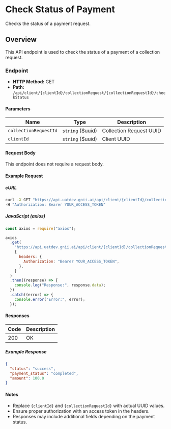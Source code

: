 # Check Status of Payment

Checks the status of a payment request.

## Overview

This API endpoint is used to check the status of a payment of a collection request.

### Endpoint

- **HTTP Method:** GET
- **Path:** `/api/client/{clientId}/collectionRequest/{collectionRequestId}/checkStatus`

#### Parameters

| Name                  | Type             | Description             |
| --------------------- | ---------------- | ----------------------- |
| `collectionRequestId` | `string` ($uuid) | Collection Request UUID |
| `clientId`            | `string` ($uuid) | Client UUID             |

#### Request Body

This endpoint does not require a request body.

#### Example Request

##### cURL

```bash
curl -X GET "https://api.uatdev.gnii.ai/api/client/{clientId}/collectionRequest/{collectionRequestId}/checkStatus" \
-H "Authorization: Bearer YOUR_ACCESS_TOKEN"
```

##### JavaScript (axios)

```javascript
const axios = require("axios");

axios
  .get(
    "https://api.uatdev.gnii.ai/api/client/{clientId}/collectionRequest/{collectionRequestId}/checkStatus",
    {
      headers: {
        Authorization: "Bearer YOUR_ACCESS_TOKEN",
      },
    }
  )
  .then((response) => {
    console.log("Response:", response.data);
  })
  .catch((error) => {
    console.error("Error:", error);
  });
```

#### Responses

| Code | Description |
| ---- | ----------- |
| 200  | OK          |

##### Example Response

```json
{
  "status": "success",
  "payment_status": "completed",
  "amount": 100.0
}
```

#### Notes

- Replace `{clientId}` and `{collectionRequestId}` with actual UUID values.
- Ensure proper authorization with an access token in the headers.
- Responses may include additional fields depending on the payment status.
